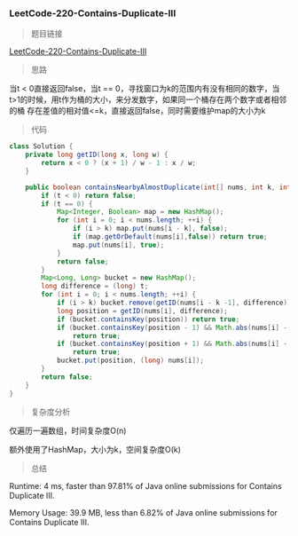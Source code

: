 ### LeetCode-220-Contains-Duplicate-III

> 题目链接

[LeetCode-220-Contains-Duplicate-III](https://leetcode.com/problems/contains-duplicate-iii/)

> 思路

当t < 0直接返回false，当t == 0，寻找窗口为k的范围内有没有相同的数字，当t>1的时候，用t作为桶的大小，来分发数字，如果同一个桶存在两个数字或者相邻的桶
存在差值的相对值<=k，直接返回false，同时需要维护map的大小为k

> 代码

```java
class Solution {
    private long getID(long x, long w) {
		return x < 0 ? (x + 1) / w - 1 : x / w;
	}

	public boolean containsNearbyAlmostDuplicate(int[] nums, int k, int t) {
        if (t < 0) return false;
		if (t == 0) {
			Map<Integer, Boolean> map = new HashMap();
			for (int i = 0; i < nums.length; ++i) {
				if (i > k) map.put(nums[i - k], false);
				if (map.getOrDefault(nums[i],false)) return true;
				map.put(nums[i], true);
			}
            return false;
		}
		Map<Long, Long> bucket = new HashMap();
		long difference = (long) t;
		for (int i = 0; i < nums.length; ++i) {
			if (i > k) bucket.remove(getID(nums[i - k -1], difference));
			long position = getID(nums[i], difference);
			if (bucket.containsKey(position)) return true;
			if (bucket.containsKey(position - 1) && Math.abs(nums[i] - bucket.get(position - 1)) <= difference)
				return true;
			if (bucket.containsKey(position + 1) && Math.abs(nums[i] - bucket.get(position + 1)) <= difference)
				return true;
			bucket.put(position, (long) nums[i]);
		}
		return false;
	}
}
```

> 复杂度分析

仅遍历一遍数组，时间复杂度O(n)

额外使用了HashMap，大小为k，空间复杂度O(k)

> 总结

Runtime: 4 ms, faster than 97.81% of Java online submissions for Contains Duplicate III.

Memory Usage: 39.9 MB, less than 6.82% of Java online submissions for Contains Duplicate III.
